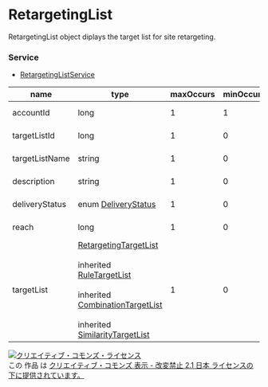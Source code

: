 # RetargetingList
RetargetingList object diplays the target list for site retargeting.
### Service
+ [RetargetingListService](../services/RetargetingListService.md)

| name | type | maxOccurs | minOccurs | response | add | set | remove | description | 
|---|---|---|---|---|---|---|---|---|
| accountId| long| 1| 1| ○| Requirement| Requirement <br>NonUpdatable| Requirement <br>NonUpdatable| Account ID |
| targetListId| long| 1| 0| ○| Ignore| Requirement <br>NonUpdatable| Requirement <br>NonUpdatable| Target List ID |
| targetListName| string| 1| 0| ○| Requirement| Optional<br>Updatable| Ignore| Target List Name |
| description| string| 1| 0| ○| Optional| Optional<br>Updatable| Ignore| Target List Description |
| deliveryStatus| enum <a href="./DeliveryStatus.md">DeliveryStatus</a>| 1| 0| ○| Ignore| Ignore| Ignore| Delivery Status |
| reach| long| 1| 0| ○| Ignore| Ignore| Ignore| Number of Reach |
| targetList| <a href="./RetargetingTargetList.md">RetargetingTargetList</a><br><br>			inherited <a href="./RuleTargetList.md">RuleTargetList</a><br><br> inherited <a href="./CombinationTargetList.md">CombinationTargetList</a><br><br> inherited <a href="./SimilarityTargetList.md">SimilarityTargetList</a>| 1| 0| ○| Requirement| Optional<br>Updatable| Ignore| Target List Setting |
<a rel="license" href="http://creativecommons.org/licenses/by-nd/2.1/jp/"><img alt="クリエイティブ・コモンズ・ライセンス" style="border-width:0" src="https://i.creativecommons.org/l/by-nd/2.1/jp/88x31.png" /></a><br />この 作品 は <a rel="license" href="http://creativecommons.org/licenses/by-nd/2.1/jp/">クリエイティブ・コモンズ 表示 - 改変禁止 2.1 日本 ライセンスの下に提供されています。</a>
